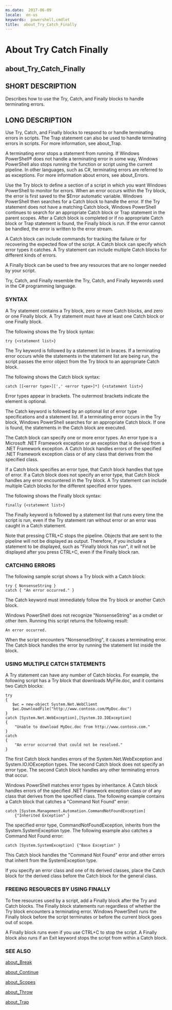 ```yaml
---
ms.date:  2017-06-09
locale:  en-us
keywords:  powershell,cmdlet
title:  about_Try_Catch_Finally
---
```


# About Try Catch Finally
## about_Try_Catch_Finally


## SHORT DESCRIPTION
Describes how to use the Try, Catch, and Finally blocks to handle terminating errors.


## LONG DESCRIPTION
Use Try, Catch, and Finally blocks to respond to or handle terminating errors in scripts. The Trap statement can also be used to handle terminating errors in scripts. For more information, see about_Trap.

A terminating error stops a statement from running. If  Windows PowerShell® does not handle a terminating error in some way,  Windows PowerShell also stops running the function or script using the current pipeline. In other languages, such as C\#, terminating errors are referred to as exceptions. For more information about errors, see about_Errors.

Use the Try block to define a section of a script in which you want  Windows PowerShell to monitor for errors. When an error occurs within the Try block, the error is first saved to the $Error automatic variable.  Windows PowerShell then searches for a Catch block to handle the error. If the Try statement does not have a  matching Catch block,  Windows PowerShell continues to search for an appropriate Catch block or Trap statement in the parent scopes. After a Catch block is completed or if no appropriate Catch block or Trap statement is found, the Finally block is run. If the error cannot be handled, the error is written to the error stream.

A Catch block can include commands for tracking the failure or for recovering the expected flow of the script. A Catch block can specify which error types it catches. A Try statement can include multiple Catch blocks for different kinds of errors.

A Finally block can be used to free any resources that are no longer needed by your script.

Try, Catch, and Finally resemble the Try, Catch, and Finally keywords used in the C\# programming language.


### SYNTAX
A Try statement contains a Try block, zero or more Catch blocks, and zero or one Finally block. A Try statement must have at least one Catch block or one Finally block.

The following shows the Try block syntax:


```
try {<statement list>}
```


The Try keyword is followed by a statement list in braces. If a terminating error occurs while the statements in the statement list are being run, the script passes the error object from the Try block to an appropriate Catch block.

The following shows the Catch block syntax:


```
catch [[<error type>][',' <error type>]*] {<statement list>}
```


Error types appear in brackets. The outermost brackets indicate the element is optional.

The Catch keyword is followed by an optional list of error type specifications and a statement list. If a terminating error occurs in the Try block,  Windows PowerShell searches for an appropriate Catch block. If one is found, the statements in the Catch block are executed.

The Catch block can specify one or more error types. An error type is a Microsoft .NET Framework exception or an exception that is derived from a .NET Framework exception. A Catch block handles errors of the specified .NET Framework exception class or of any class that derives from the specified class.

If a Catch block specifies an error type, that Catch block handles that type of error. If a Catch block does not specify an error type, that Catch block handles any error encountered in the Try block. A Try statement can include multiple Catch blocks for the different specified error types.

The following shows the Finally block syntax:


```
finally {<statement list>}
```


The Finally keyword is followed by a statement list that runs every time the script is run, even if the Try statement ran without error or an error was caught in a Catch statement.

Note that pressing CTRL\+C stops the pipeline. Objects that are sent to the pipeline will not be displayed as output. Therefore, if you include a statement to be displayed, such as "Finally block has run", it will not be displayed after you press CTRL\+C, even if the Finally block ran.


### CATCHING ERRORS
The following sample script shows a Try block with a Catch block:


```
try { NonsenseString }  
catch { "An error occurred." }
```


The Catch keyword must immediately follow the Try block or another Catch block.

Windows PowerShell does not recognize "NonsenseString" as a cmdlet or other item. Running this script returns the following result:


```
An error occurred.
```


When the script encounters "NonsenseString", it causes a terminating error. The Catch block handles the error by running the statement list inside the block.


### USING MULTIPLE CATCH STATEMENTS
A Try statement can have any number of Catch blocks. For example, the following script has a Try block that downloads MyFile.doc, and it contains two Catch blocks:


```
try  
{  
   $wc = new-object System.Net.WebClient  
   $wc.DownloadFile("http://www.contoso.com/MyDoc.doc")  
}  
catch [System.Net.WebException],[System.IO.IOException]  
{  
    "Unable to download MyDoc.doc from http://www.contoso.com."  
}  
catch  
{  
    "An error occurred that could not be resolved."  
}
```


The first Catch block handles errors of the System.Net.WebException and System.IO.IOException types. The second Catch block does not specify an error type. The second Catch block handles any other terminating errors that occur.

Windows PowerShell matches error types by inheritance. A Catch block handles errors of the specified .NET Framework exception class or of any class that derives from the specified class. The following example contains a Catch block that catches a "Command Not Found" error:


```
catch [System.Management.Automation.CommandNotFoundException]   
    {"Inherited Exception" }
```


The specified error type, CommandNotFoundException, inherits from the System.SystemException type. The following example also catches a Command Not Found error:


```
catch [System.SystemException] {"Base Exception" }
```


This Catch block handles the "Command Not Found" error and other errors that inherit from the SystemException type.

If you specify an error class and one of its derived classes, place the Catch block for the derived class before the Catch block for the general class.


### FREEING RESOURCES BY USING FINALLY
To free resources used by a script, add a Finally block after the Try and Catch blocks. The Finally block statements run regardless of whether the Try block encounters a terminating error.  Windows PowerShell runs the Finally block before the script terminates or before the current block goes out of scope.

A Finally block runs even if you use CTRL\+C to stop the script. A Finally block also runs if an Exit keyword stops the script from within a Catch block.


### SEE ALSO

[about_Break](about_Break.md)

[about_Continue](about_Continue.md)

[about_Scopes](about_Scopes.md)

[about_Throw](about_Throw.md)

[about_Trap](about_Trap.md)

